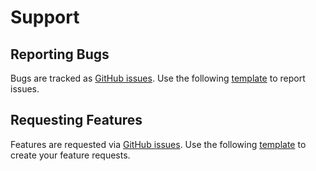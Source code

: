 # Support

## Reporting Bugs

Bugs are tracked as [GitHub issues](https://guides.github.com/features/issues/). Use the following [template](https://github.com/SAP/csn-interop-renderer/issues/new?assignees=&labels=bug&template=renderer-bug-report.md) to report issues.

## Requesting Features

Features are requested via [GitHub issues](https://guides.github.com/features/issues/). Use the following [template](https://github.com/SAP/csn-interop-renderer/issues/new?assignees=&labels=enhancement&template=feature-request.md) to create your feature requests.
